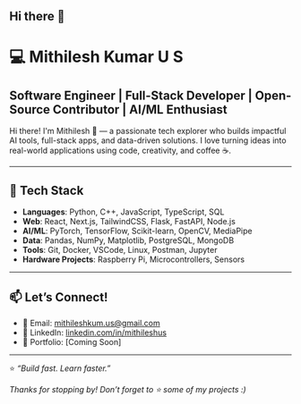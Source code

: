 ## Hi there 👋

<!--
**mithilesh-kumar-us/mithilesh-kumar-us** is a ✨ _special_ ✨ repository because its `README.md` (this file) appears on your GitHub profile.

Here are some ideas to get you started:

- 🔭 I’m currently working on ...
- 🌱 I’m currently learning ...
- 👯 I’m looking to collaborate on ...
- 🤔 I’m looking for help with ...
- 💬 Ask me about ...
- 📫 How to reach me: ...
- 😄 Pronouns: ...
- ⚡ Fun fact: ...
-->
# 💻 Mithilesh Kumar U S

## Software Engineer | Full-Stack Developer | Open-Source Contributor | AI/ML Enthusiast

Hi there! I'm Mithilesh 👋 — a passionate tech explorer who builds impactful AI tools, full-stack apps, and data-driven solutions. I love turning ideas into real-world applications using code, creativity, and coffee ☕.

---

## 🔧 Tech Stack

- **Languages**: Python, C++, JavaScript, TypeScript, SQL  
- **Web**: React, Next.js, TailwindCSS, Flask, FastAPI, Node.js  
- **AI/ML**: PyTorch, TensorFlow, Scikit-learn, OpenCV, MediaPipe  
- **Data**: Pandas, NumPy, Matplotlib, PostgreSQL, MongoDB  
- **Tools**: Git, Docker, VSCode, Linux, Postman, Jupyter  
- **Hardware Projects**: Raspberry Pi, Microcontrollers, Sensors

---


## 📫 Let’s Connect!

- 📧 Email: [mithileshkum.us@gmail.com](mailto:mithileshkum.us@gmail.com)
- 💼 LinkedIn: [linkedin.com/in/mithileshus](https://linkedin.com/in/mithileshus)
- 🧠 Portfolio: [Coming Soon]

---

⭐ _“Build fast. Learn faster.”_

_Thanks for stopping by! Don’t forget to ⭐ some of my projects :)_
